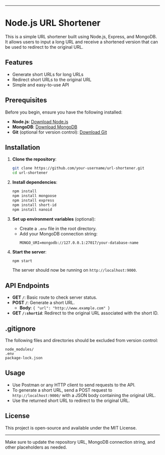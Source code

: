 

---

# Node.js URL Shortener

This is a simple URL shortener built using Node.js, Express, and MongoDB. It allows users to input a long URL and receive a shortened version that can be used to redirect to the original URL.

## Features

- Generate short URLs for long URLs
- Redirect short URLs to the original URL
- Simple and easy-to-use API

## Prerequisites

Before you begin, ensure you have the following installed:

- **Node.js**: [Download Node.js](https://nodejs.org/)
- **MongoDB**: [Download MongoDB](https://www.mongodb.com/try/download/community)
- **Git** (optional for version control): [Download Git](https://git-scm.com/downloads)

## Installation

1. **Clone the repository**:
   ```bash
   git clone https://github.com/your-username/url-shortener.git
   cd url-shortener
   ```

2. **Install dependencies**:
   ```bash
   npm install
   npm install mongoose
   npm install express
   npm install short-id
   npm install nanoid
   ```

3. **Set up environment variables** (optional):
   - Create a `.env` file in the root directory.
   - Add your MongoDB connection string:
     ```
     MONGO_URI=mongodb://127.0.0.1:27017/your-database-name
     ```

4. **Start the server**:
   ```bash
   npm start
   ```

   The server should now be running on `http://localhost:9000`.

## API Endpoints

- **GET `/`**: Basic route to check server status.
- **POST `/`**: Generate a short URL.
  - **Body**: `{ "url": "http://www.example.com" }`
- **GET `/:shortid`**: Redirect to the original URL associated with the short ID.

## .gitignore

The following files and directories should be excluded from version control:

```
node_modules/
.env
package-lock.json
```

## Usage

- Use Postman or any HTTP client to send requests to the API.
- To generate a short URL, send a POST request to `http://localhost:9000/` with a JSON body containing the original URL.
- Use the returned short URL to redirect to the original URL.

## License

This project is open-source and available under the MIT License.

---

Make sure to update the repository URL, MongoDB connection string, and other placeholders as needed.
